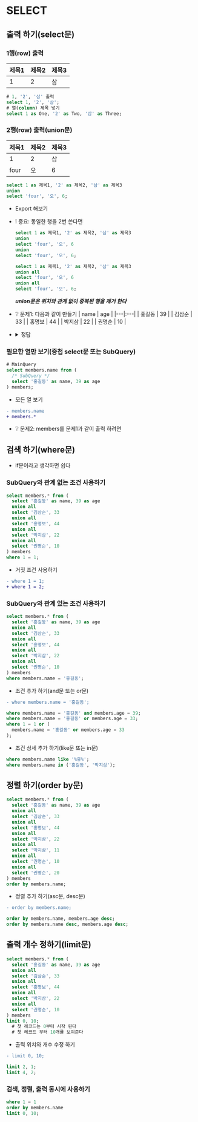 # SELECT
## 출력 하기(select문)
### 1행(row) 출력
| 제목1 | 제목2 | 제목3 |
|---|:---|:---|
| 1 | 2 | 삼 |
```sql
# 1, '2', '삼' 출력
select 1, '2', '삼';
# 열(column) 제목 넣기
select 1 as One, '2' as Two, '삼' as Three;
```

### 2행(row) 출력(union문)
| 제목1 | 제목2 | 제목3 |
|---|:---|:---|
| 1 | 2 | 삼 |
| four | 오 | 6 |
```sql
select 1 as 제목1, '2' as 제목2, '삼' as 제목3
union
select 'four', '오', 6;
```
* Export 해보기

* ❕ 중요: 동일한 행을 2번 쓴다면
  ```sql
  select 1 as 제목1, '2' as 제목2, '삼' as 제목3
  union
  select 'four', '오', 6
  union
  select 'four', '오', 6;
  ```
  ```sql
  select 1 as 제목1, '2' as 제목2, '삼' as 제목3
  union all
  select 'four', '오', 6
  union all
  select 'four', '오', 6;
  ```
  ***union문은 위치와 관계 없이 중복된 행을 제거 한다***

* ❔ 문제1: 다음과 같이 만들기
  | name | age |
  |---|:---|
  | 홍길동 | 39 |
  | 김삼순 | 33 |
  | 홍명보 | 44 |
  | 박지삼 | 22 |
  | 권명순 | 10 |
* <details><summary>정답</summary>

  ```sql
  select '홍길동' as name, 39 as age
  union all
  select '김삼순', 33
  union all
  select '홍명보', 44
  union all
  select '박지삼', 22
  union all
  select '권명순', 10;
  ```
</details>

### 필요한 열만 보기(중첩 select문 또는 SubQuery)
```sql
# MainQuery
select members.name from (
  /* SubQuery */
  select '홍길동' as name, 39 as age
) members;
```
* 모든 열 보기
```diff
- members.name
+ members.*
```
* ❔ 문제2: members를 문제1과 같이 출력 하려면

## 검색 하기(where문)
* if문이라고 생각하면 쉽다

### SubQuery와 관계 없는 조건 사용하기
```sql
select members.* from (
  select '홍길동' as name, 39 as age
  union all
  select '김삼순', 33
  union all
  select '홍명보', 44
  union all
  select '박지삼', 22
  union all
  select '권명순', 10
) members
where 1 = 1;
```
* 거짓 조건 사용하기
```diff
- where 1 = 1;
+ where 1 = 2;
```

### SubQuery와 관계 있는 조건 사용하기
```sql
select members.* from (
  select '홍길동' as name, 39 as age
  union all
  select '김삼순', 33
  union all
  select '홍명보', 44
  union all
  select '박지삼', 22
  union all
  select '권명순', 10
) members
where members.name = '홍길동';
```
* 조건 추가 하기(and문 또는 or문)
```diff
- where members.name = '홍길동';
```
```sql
where members.name = '홍길동' and members.age = 39;
where members.name = '홍길동' or members.age = 33;
where 1 = 1 or (
  members.name = '홍길동' or members.age = 33
);
```
* 조건 상세 추가 하기(like문 또는 in문)
```sql
where members.name like '%홍%';
where members.name in ('홍길동', '박지삼');
```

## 정렬 하기(order by문)
```sql
select members.* from (
  select '홍길동' as name, 39 as age
  union all
  select '김삼순', 33
  union all
  select '홍명보', 44
  union all
  select '박지삼', 22
  union all
  select '박지삼', 11
  union all
  select '권명순', 10
  union all
  select '권명순', 20
) members
order by members.name;
```
* 정렬 추가 하기(asc문, desc문)
```diff
- order by members.name;
```
```sql
order by members.name, members.age desc;
order by members.name desc, members.age desc;
```

## 출력 개수 정하기(limit문)
```sql
select members.* from (
  select '홍길동' as name, 39 as age
  union all
  select '김삼순', 33
  union all
  select '홍명보', 44
  union all
  select '박지삼', 22
  union all
  select '권명순', 10
) members
limit 0, 10;
  # 첫 레코드는 0부터 시작 된다
  # 첫 레코드 부터 10개를 보여준다
```
* 출력 위치와 개수 수정 하기
```diff
- limit 0, 10;
```
```sql
limit 2, 1;
limit 4, 2;
```

### 검색, 정렬, 출력 동시에 사용하기
```sql
where 1 = 1
order by members.name
limit 0, 10;
```
